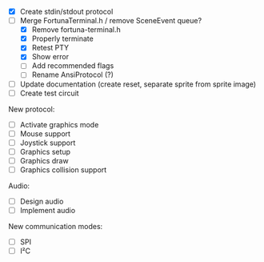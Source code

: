 - [x] Create stdin/stdout protocol
- [ ] Merge FortunaTerminal.h / remove SceneEvent queue?
  - [x] Remove fortuna-terminal.h
  - [x] Properly terminate
  - [x] Retest PTY
  - [x] Show error
  - [ ] Add recommended flags
  - [ ] Rename AnsiProtocol (?)
- [ ] Update documentation (create reset, separate sprite from sprite image)
- [ ] Create test circuit

New protocol:
  - [ ] Activate graphics mode
  - [ ] Mouse support
  - [ ] Joystick support
  - [ ] Graphics setup
  - [ ] Graphics draw
  - [ ] Graphics collision support

Audio:
  - [ ] Design audio
  - [ ] Implement audio

New communication modes:
  - [ ] SPI
  - [ ] I²C